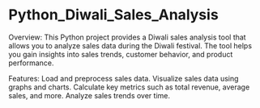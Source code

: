 # Python_Diwali_Sales_Analysis
Overview:
This Python project provides a Diwali sales analysis tool that allows you to analyze sales data during the Diwali festival. The tool helps you gain insights into sales trends, customer behavior, and product performance.

Features:
Load and preprocess sales data.
Visualize sales data using graphs and charts.
Calculate key metrics such as total revenue, average sales, and more.
Analyze sales trends over time.
